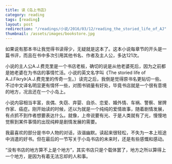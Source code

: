 ```yaml
---
title: 读《岛上书店》  
category: reading  
tags: [reading]  
layout: post  
redirection: "/readings/小说/2016/03/12/reading_the_storied_life_of_AJ"
thumbnail: /assets/images/bookstore.jpg
---
```


如果说有那本书让我觉得书读得少，无疑就是这本了。这本小说每章节的开头是一篇书评，而且在书中多次引用其他书名、作者及主人公，多达121次。

小说的主人公A.J.费克里是一个书店老板，确切的说是从他老婆死后，因为之前都是她老婆在为书店的事情忙活。小说的英文名字叫《The storied life of A.J.Fikry》（A.J.费克里的传奇一生。）读完之后，我倒是觉得原书名更贴切一些。不过中文译名明显更有情怀一些，对图书销量有好处，毕竟书店就是一个很有意境的地方，况且还在一个小岛上。


小说内容相当丰富，丧偶、失窃、弃婴、自杀、恋爱、婚外情、车祸、警察、冒牌作家、癌症。刚开始读的时候，还以为就是一个纯纯的爱情故事，随着剧情发展，有点抓不到作者想要表达什么。就像，上帝说要有光、于是人类就有了光，慢慢地觉察到某件事情的出现纯粹是剧情发展的需要。

我最喜欢的部分是书中人物的对话，诙谐幽默。读起来很轻松，不失为一本上班途中消遣的好书。但在最后的一节写关于小岛书店的未来时，还是有些感慨和感动。

“没有书店的地方算不上是个地方”，其实书店只是个载体罢了，地方之所以算得上一个地方，是因为有着无法忘却的人和事。



